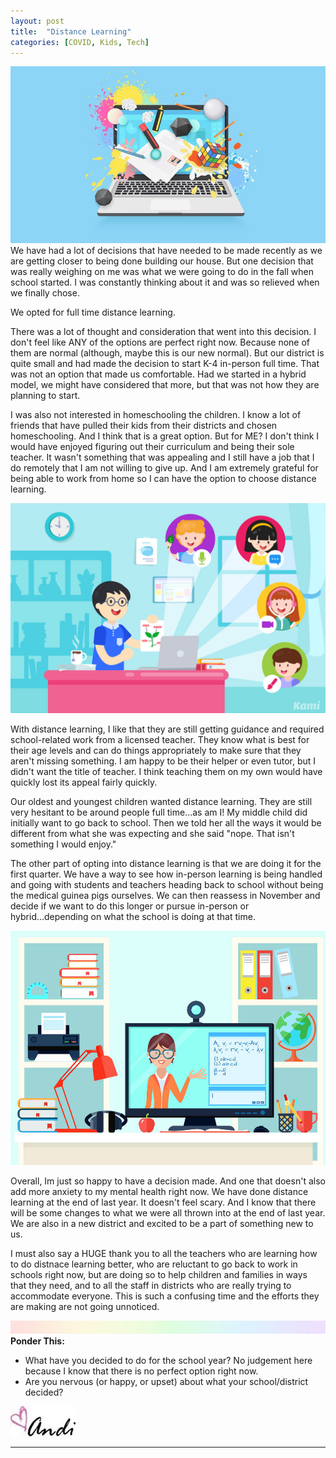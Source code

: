 ```yaml
---
layout: post
title:  "Distance Learning"
categories: [COVID, Kids, Tech]
---
```

![DL](/images/distance3.jpg)
We have had a lot of decisions that have needed to be made recently as we are getting closer to being done building our house. But one decision that was really weighing on me was what we were going to do in the fall when school started. I was constantly thinking about it and was so relieved when we finally chose.

We opted for full time distance learning.

There was a lot of thought and consideration that went into this decision. I don't feel like ANY of the options are perfect right now. Because none of them are normal (although, maybe this is our new normal). But our district is quite small and had made the decision to start K-4 in-person full time. That was not an option that made us comfortable. Had we started in a hybrid model, we might have considered that more, but that was not how they are planning to start. 

I was also not interested in homeschooling the children. I know a lot of friends that have pulled their kids from their districts and chosen homeschooling. And I think that is a great option. But for ME? I don't think I would have enjoyed figuring out their curriculum and being their sole teacher. It wasn't something that was appealing and I still have a job that I do remotely that I am not willing to give up. And I am extremely grateful for being able to work from home so I can have the option to choose distance learning.

![DL](/images/distance2.jpg)

With distance learning, I like that they are still getting guidance and required school-related work from a licensed teacher. They know what is best for their age levels and can do things appropriately to make sure that they aren't missing something. I am happy to be their helper or even tutor, but I didn't want the title of teacher. I think teaching them on my own would have quickly lost its appeal fairly quickly.

Our oldest and youngest children wanted distance learning. They are still very hesitant to be around people full time...as am I! My middle child did initially want to go back to school. Then we told her all the ways it would be different from what she was expecting and she said "nope. That isn't something I would enjoy." 

The other part of opting into distance learning is that we are doing it for the first quarter. We have a way to see how in-person learning is being handled and going with students and teachers heading back to school without being the medical guinea pigs ourselves. We can then reassess in November and decide if we want to do this longer or pursue in-person or hybrid...depending on what the school is doing at that time. 

![DL](/images/distance1.jpg)

Overall, Im just so happy to have a decision made. And one that doesn't also add more anxiety to my mental health right now. We have done distance learning at the end of last year. It doesn't feel scary. And I know that there will be some changes to what we were all thrown into at the end of last year. We are also in a new district and excited to be a part of something new to us.

I must also say a HUGE thank you to all the teachers who are learning how to do distnace learning better, who are reluctant to go back to work in schools right now, but are doing so to help children and families in ways that they need, and to all the staff in districts who are really trying to accommodate everyone. This is such a confusing time and the efforts they are making are not going unnoticed.

![header](/images/SkinnyRainbow.jpg)
**Ponder This:**
- What have you decided to do for the school year? No judgement here because I know that there is no perfect option right now. 
- Are you nervous (or happy, or upset) about what your school/district decided?

![andi](/images/andi.jpg)

----